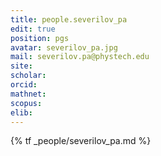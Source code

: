 ```yaml
---
title: people.severilov_pa
edit: true
position: pgs
avatar: severilov_pa.jpg
mail: severilov.pa@phystech.edu
site:
scholar:
orcid:
mathnet:
scopus:
elib:
---
```


{% tf _people/severilov_pa.md %}

